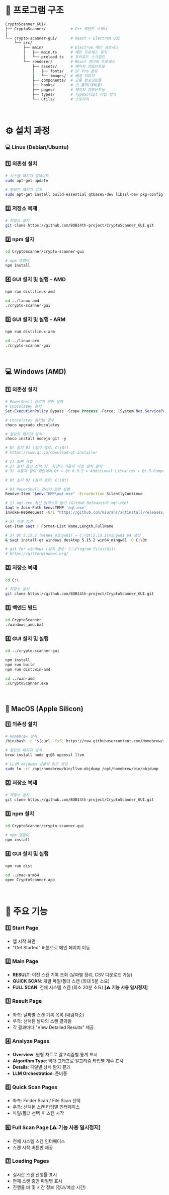 # 📂 프로그램 구조

```bash
CryptoScanner_GUI/
├── CryptoScanner/           # C++ 백엔드 스캐너
│
└── crypto-scanner-gui/      # React + Electron GUI
    └── src/
        ├── main/            # Electron 메인 프로세스
        │   ├── main.ts      # 메인 프로세스 로직
        │   └── preload.ts   # 프리로드 스크립트
        └── renderer/        # React 렌더러 프로세스
            ├── assets/      # 페이지 컴포넌트들
            │   ├── fonts/   # SF Pro 폰트
            |   └── images/  # 배경 이미지
            ├── components/  # 공통 컴포넌트들
            ├── hooks/       # 빈 폴더(대비용)
            ├── pages/       # 페이지 컴포넌트들
            ├── types/       # TypeScript 타입 정의
            └── utils/       # 스토리지
```

<br />

# ⚙️ 설치 과정

### 💻 Linux (Debian/Ubuntu)

### 1️⃣ 의존성 설치

```bash
# 시스템 패키지 업데이트
sudo apt-get update

# 필요한 패키지 설치
sudo apt-get install build-essential qtbase5-dev libssl-dev pkg-config
```

### 2️⃣ 저장소 복제

```bash
# 저장소 설치
git clone https://github.com/BOB14th-project/CryptoScanner_GUI.git
```

### 3️⃣ npm 설치

```bash
cd CryptoScanner/crypto-scanner-gui

# npm 명령어
npm install
```

### 4️⃣ GUI 설치 및 실행 - **AMD**

```bash
npm run dist:linux-amd

cd ../linux-amd
./crypto-scanner-gui
```

### 5️⃣ GUI 설치 및 실행 - **ARM**

```bash
npm run dist:linux-arm

cd ../linux-arm
./crypto-scanner-gui
```

<br />

## 💻 Windows (AMD)

### 1️⃣ 의존성 설치

```powershell
# PowerShell 관리자 권한 실행
# Chocolatey 설치
Set-ExecutionPolicy Bypass -Scope Process -Force; [System.Net.ServicePointManager]::SecurityProtocol = [System.Net.ServicePointManager]::SecurityProtocol -bor 3072; iex ((New-Object System.Net.WebClient).DownloadString('https://community.chocolatey.org/install.ps1'))

# Chocolatey 설치된 경우
choco upgrade chocolatey

# 필요한 패키지 설치
choco install nodejs git -y
```

```bash
# Qt 설치 01 (설치 경로: C:\Qt)
# https://www.qt.io/download-qt-installer

# 1) 회원 가입
# 2) 설치 옵선 선택 시, 하단의 사용자 지정 설치 클릭
# 3) 사용자 정의 화면에서 Qt > Qt 6.9.2 > Additional Libraries > Qt 5 Compatibility moudule 선택
```

```bash
# Qt 설치 02 (설치 경로: C:\Qt)

# 0) PowerShell 관리자 권한 실행
Remove-Item "$env:TEMP\aqt.exe" -ErrorAction SilentlyContinue

# 1) aqt.exe 최신 릴리스로 받기 (GitHub Releases의 aqt.exe)
$aqt = Join-Path $env:TEMP 'aqt.exe'
Invoke-WebRequest -Uri "https://github.com/miurahr/aqtinstall/releases/latest/download/aqt.exe" -OutFile $aqt

# 2) 파일 점검
Get-Item $aqt | Format-List Name,Length,FullName

# 3) Qt 5.15.2 (win64_mingw81) → C:\Qt\5.15.2\mingw81_64 생성
& $aqt install-qt windows desktop 5.15.2 win64_mingw81 -O C:\Qt
```

```powershell
# git for windows (설치 경로: C:\Program Files\Git)
# https://gitforwindows.org/
```

### 2️⃣ 저장소 복제

```bash
cd C:\

# 저장소 설치
git clone https://github.com/BOB14th-project/CryptoScanner_GUI.git
```

### 3️⃣ 백엔드 빌드

```bash
cd CryptoScanner
./windows_amd.bat
```

### 4️⃣ GUI 설치 및 실행

```bash
cd ../crypto-scanner-gui

npm install
npm run build
npm run dist:win-amd

cd ../win-amd
./CryptoScanner.exe
```

<br />

## **🍎** MacOS (Apple Silicon)

### 1️⃣ 의존성 설치

```bash
# Homebrew 설치
/bin/bash -c "$(curl -fsSL https://raw.githubusercontent.com/Homebrew/install/HEAD/install.sh)"

# 필요한 패키지 설치
brew install node qt@5 openssl llvm

# LLVM objdump 심볼릭 링크 생성
sudo ln -sf /opt/homebrew/bin/llvm-objdump /opt/homebrew/bin/objdump
```

### 2️⃣ 저장소 복제

```bash
# 저장소 설치
git clone https://github.com/BOB14th-project/CryptoScanner_GUI.git
```

### 3️⃣ npm 설치

```bash
cd CryptoScanner/crypto-scanner-gui

# npm 명령어
npm install
```

### 4️⃣ GUI 설치 및 실행

```bash
npm run dist

cd ../mac-arm64
open CryptoScanner.app
```

<br />

# 📄 주요 기능

### **1️⃣ Start Page**

- 앱 시작 화면
- "Get Started" 버튼으로 메인 페이지 이동

### **2️⃣ Main Page**

- **RESULT**: 이전 스캔 기록 조회 (날짜별 정리, CSV 다운로드 가능)
- **QUICK SCAN**: 개별 파일/폴더 스캔 (최대 5분 소요)
- **FULL SCAN**: 전체 시스템 스캔 (최소 20분 소요) **[⚠️ 기능 사용 일시정지]**

### **3️⃣ Result Page**

- 좌측: 날짜별 스캔 기록 목록 (내림차순)
- 우측: 선택된 날짜의 스캔 결과들
- 각 결과마다 "View Detailed Results" 제공

### **4️⃣ Analyze Pages**

- **Overview**: 원형 차트로 알고리즘별 통계 표시
- **Algorithm Type**: 막대 그래프로 알고리즘 타입별 개수 표시
- **Details**: 파일별 상세 탐지 결과
- **LLM Orchestration**: 준비중

### **5️⃣ Quick Scan Pages**

- 좌측: Folder Scan / File Scan 선택
- 우측: 선택된 스캔 타입별 인터페이스
- 파일/폴더 선택 후 스캔 시작

### **6️⃣ Full Scan Page [⚠️ 기능 사용 일시정지]**

- 전체 시스템 스캔 인터페이스
- 스캔 시작 버튼만 제공

### **7️⃣ Loading Pages**

- 실시간 스캔 진행률 표시
- 현재 스캔 중인 파일명 표시
- 진행률 바 및 시간 정보 (경과/예상 시간)
